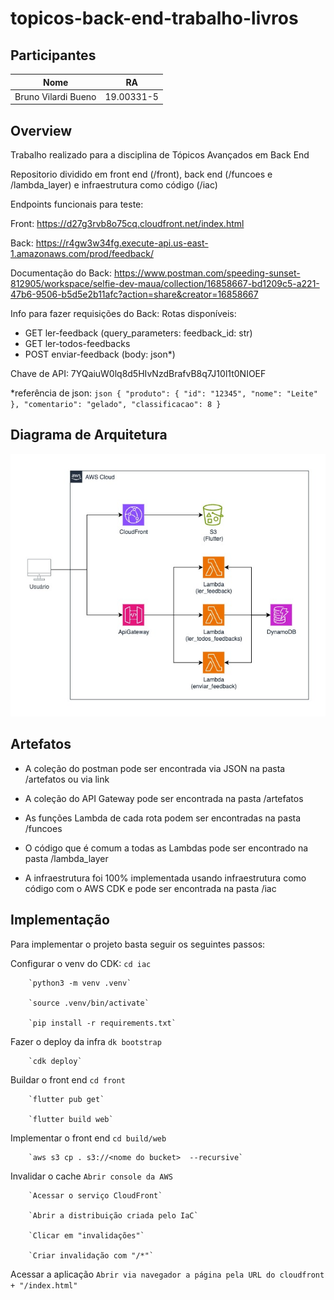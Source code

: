 # topicos-back-end-trabalho-livros

## Participantes

| Nome    | RA |
| -------- | ------- |
| Bruno Vilardi Bueno  | 19.00331-5     |

## Overview
Trabalho realizado para a disciplina de Tópicos Avançados em Back End

Repositorio dividido em front end (/front), back end (/funcoes e /lambda_layer) e infraestrutura como código (/iac)

Endpoints funcionais para teste:

Front: https://d27g3rvb8o75cq.cloudfront.net/index.html

Back: https://r4gw3w34fg.execute-api.us-east-1.amazonaws.com/prod/feedback/

Documentação do Back: https://www.postman.com/speeding-sunset-812905/workspace/selfie-dev-maua/collection/16858667-bd1209c5-a221-47b6-9506-b5d5e2b11afc?action=share&creator=16858667

Info para fazer requisições do Back:
Rotas disponíveis: 
- GET ler-feedback (query_parameters: feedback_id: str)
- GET ler-todos-feedbacks
- POST enviar-feedback (body: json*)

Chave de API: 7YQaiuW0lq8d5HIvNzdBrafvB8q7J10l1t0NIOEF

*referência de json:
        ```json
        {
            "produto":
                {
                    "id": "12345",
                    "nome": "Leite"    
                },
                "comentario": "gelado",
                "classificacao": 8
        }```


## Diagrama de Arquitetura
![image](https://github.com/Brvilardi/topicos-back-end-trabalho-livros/blob/main/artefatos/t2-back.jpg?raw=true)


## Artefatos
- A coleção do postman pode ser encontrada via JSON na pasta /artefatos ou via link
- A coleção do API Gateway pode ser encontrada na pasta /artefatos

- As funções Lambda de cada rota podem ser encontradas na pasta /funcoes
- O código que é comum a todas as Lambdas pode ser encontrado na pasta /lambda_layer

- A infraestrutura foi 100% implementada usando infraestrutura como código com o AWS CDK e pode ser encontrada na pasta /iac

## Implementação

Para implementar o projeto basta seguir os seguintes passos:

Configurar o venv do CDK:
        `cd iac`

        `python3 -m venv .venv`

        `source .venv/bin/activate`

        `pip install -r requirements.txt`


Fazer o deploy da infra
        `dk bootstrap`

        `cdk deploy`

Buildar o front end
        `cd front`

        `flutter pub get`

        `flutter build web`

Implementar o front end
        `cd build/web`

        `aws s3 cp . s3://<nome do bucket>  --recursive`

Invalidar o cache
        `Abrir console da AWS`

        `Acessar o serviço CloudFront`

        `Abrir a distribuição criada pelo IaC`

        `Clicar em "invalidações"`
        
        `Criar invalidação com "/*"`

Acessar a aplicação
        `Abrir via navegador a página pela URL do cloudfront + "/index.html"`




